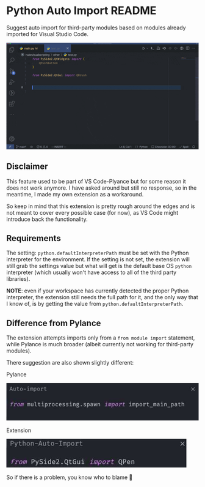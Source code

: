 # Python Auto Import README

Suggest auto import for third-party modules based on modules already imported for Visual Studio Code.

![Demo](https://raw.githubusercontent.com/sisoe24/python-auto-import/main/resources/Demo.gif)

## Disclaimer

This feature used to be part of VS Code-Plyance but for some reason it does not work anymore.
I have asked around but still no response, so in the meantime, I made my own extension
as a workaround.

So keep in mind that this extension is pretty rough around the edges and is not meant to cover every possible case (for now), as VS Code might introduce back the functionality.

## Requirements

The setting: `python.defaultInterpreterPath` must be set with the Python interpreter for the environment.
If the setting is not set, the extension will still grab the settings value but what will get is the default base OS `python` interpreter (which usually won't have access to all of the third party libraries).

**NOTE**: even if your workspace has currently detected the proper Python interpreter, the extension still needs the full path for it, and the only way that I know of, is by getting the value from `python.defaultInterpreterPath`.

## Difference from Pylance

The extension attempts imports only from a `from module import` statement, while Pylance
is much broader (albeit currently not working for third-party modules).

There suggestion are also shown slightly different:

Pylance

![Pylance](https://raw.githubusercontent.com/sisoe24/python-auto-import/main/resources/pylance.jpg)

Extension

![Extension](https://raw.githubusercontent.com/sisoe24/python-auto-import/main/resources/extension.jpg)

So if there is a problem, you know who to blame  🤭